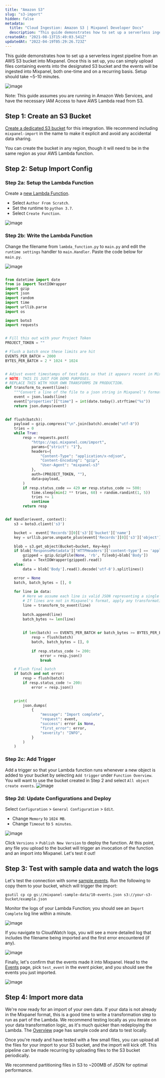 ```yaml
---
title: "Amazon S3"
slug: "s3-import"
hidden: false
metadata: 
  title: "Cloud Ingestion: Amazon S3 | Mixpanel Developer Docs"
  description: "This guide demonstrates how to set up a serverless ingest pipeline from an AWS S3 bucket into Mixpanel. The complete setup should take ~10 minutes."
createdAt: "2021-08-13T15:49:03.541Z"
updatedAt: "2022-04-19T05:29:26.723Z"
---
```

This guide demonstrates how to set up a serverless ingest pipeline from an AWS S3 bucket into Mixpanel. Once this is set up, you can simply upload files containing events into the designated S3 bucket and the events will be ingested into Mixpanel, both one-time and on a recurring basis. Setup should take ~5-10 minutes.

![image](/tracking-integrations-s3-import-image-1.jpg)

Note: This guide assumes you are running in Amazon Web Services, and have the necessary IAM Access to have AWS Lambda read from S3.

## Step 1: Create an S3 Bucket
[Create a dedicated S3 bucket](https://docs.aws.amazon.com/AmazonS3/latest/userguide/create-bucket-overview.html) for this integration. We recommend including `mixpanel-import` in the name to make it explicit and avoid any accidental data sharing.

You can create the bucket in any region, though it will need to be in the same region as your AWS Lambda function.

## Step 2: Setup Import Config
### Step 2a: Setup the Lambda Function
Create a [new Lambda Function](https://docs.aws.amazon.com/lambda/latest/dg/getting-started-create-function.html). 
* Select `Author From Scratch`.
* Set the runtime to `python 3.7`.
* Select  `Create Function`.

![image](/230694620-2645c553-c898-4c98-a19c-f31eb0a23799.png)

### Step 2b: Write the Lambda Function

Change the filename from `lambda_function.py` to `main.py` and edit the `runtime settings` handler to `main.Handler`. Paste the code below for `main.py`.

![image](/230694643-3d89c178-2b9d-4837-b41b-568a43757ca5.png)

```python main.py

from datetime import date
from io import TextIOWrapper
import gzip
import json
import random
import time
import urllib.parse
import os

import boto3
import requests


# Fill this out with your Project Token
PROJECT_TOKEN = ""

# Flush a batch once these limits are hit
EVENTS_PER_BATCH = 2000
BYTES_PER_BATCH = 2 * 1024 * 1024


# Adjust event timestamps of test data so that it appears recent in Mixpanel.
# NOTE: THIS IS JUST FOR DEMO PURPOSES.
# REPLACE THIS WITH YOUR OWN TRANSFORMS IN PRODUCTION.
def transform_to_event(line):
    """Convert a line of the file to a json string in Mixpanel's format."""
    event = json.loads(line)
    event["properties"]["time"] = int(date.today().strftime("%s"))
    return json.dumps(event)
  

def flush(batch):
    payload = gzip.compress("\n".join(batch).encode("utf-8"))
    tries = 0
    while True:
        resp = requests.post(
            "https://api.mixpanel.com/import",
            params={"strict": "1"},
            headers={
                "Content-Type": "application/x-ndjson",
                "Content-Encoding": "gzip",
                "User-Agent": "mixpanel-s3"
            },
            auth=(PROJECT_TOKEN, ""),
            data=payload,
        )
        if resp.status_code == 429 or resp.status_code >= 500:
            time.sleep(min(2 ** tries, 60) + random.randint(1, 5))
            tries += 1
            continue
        return resp


def Handler(event, context):
    s3 = boto3.client('s3')

    bucket =  event['Records'][0]['s3']['bucket']['name']
    key = urllib.parse.unquote_plus(event['Records'][0]['s3']['object']['key'], encoding='utf-8')

    blob = s3.get_object(Bucket=bucket, Key=key)
    if blob['ResponseMetadata']['HTTPHeaders']['content-type'] == 'application/x-gzip':
        gzipped = gzip.GzipFile(None, 'rb', fileobj=blob['Body'])
        data = TextIOWrapper(gzipped).read()
    else:
        data = blob['Body'].read().decode('utf-8').splitlines()

    error = None
    batch, batch_bytes = [], 0
    
    for line in data:
        # Here we assume each line is valid JSON representing a single Mixpanel event
        # If lines are not in Mixpanel's format, apply any transformations here.
        line = transform_to_event(line)
  
        batch.append(line)
        batch_bytes += len(line)
    
    
        if len(batch) == EVENTS_PER_BATCH or batch_bytes >= BYTES_PER_BATCH:
            resp = flush(batch)
            batch, batch_bytes = [], 0
    
            if resp.status_code != 200:
                error = resp.json()
                break

    # Flush final batch
    if batch and not error:
        resp = flush(batch)
        if resp.status_code != 200:
            error = resp.json()
    

    print(
        json.dumps(
            {
                "message": "Import complete",
                "request": event,
                "success": error is None,
                "first_error": error,
                "severity": "INFO",
            }
        )
    )
```

### Step 2c: Add Trigger

Add a trigger so that your Lambda function runs whenever a new object is added to your bucket by selecting `Add trigger` under `Function Overview`. You will want to use the bucket created in Step 2 and select `All object create events`.
![image](/230694688-27b0f49c-3377-4664-9683-2e692b401709.png)


### Step 2d: Update Configurations and Deploy
Select `Configuration` > `General Configuration` > `Edit`.
* Change `Memory` to `1024 MB`.
* Change `Timeout` to `5 minutes`.

![image](/230694709-61ec52ca-36e9-471a-9065-64411cfa1f10.png)


Click `Versions` > `Publish New Version` to deploy the function. At this point, any file you upload to the bucket will trigger an invocation of the function and an import into Mixpanel. Let's test it out!

## Step 3: Test with sample data and watch the logs

Let's test the connection with some [sample events](https://storage.googleapis.com/mixpanel-sample-data/10-events.json). Run the following to copy them to your bucket, which will trigger the import:

`gsutil cp cp gs://mixpanel-sample-data/10-events.json s3://your-s3-bucket/example.json`

Monitor the logs of your Lambda Function; you should see an `Import Complete` log line within a minute. 

![image](/230694725-590b29e8-c774-4b7d-9a01-856f30e033e3.png)


If you navigate to CloudWatch logs, you will see a more detailed log that includes the filename being imported and the first error encountered (if any).

![image](/230694735-0d0c0546-db69-42b4-8fc8-f8c8fd190282.png)


Finally, let's confirm that the events made it into Mixpanel. Head to the [Events](https://mixpanel.com/report/live) page, pick `test_event` in the event picker, and you should see the events you just imported.

![image](/230694739-590aa9f1-80e9-4c5b-b599-bea0d72ff6a3.png)


## Step 4: Import more data

We're now ready for an import of your own data. If your data is not already in the Mixpanel format, this is a good time to write a transformation step to run as part of the Lambda. We recommend testing locally as you iterate on your data transformation logic, as it's much quicker than redeploying the Lambda. The [Overview](/docs/tracking/http-api) page has sample code and data to test locally.

Once you're ready and have tested with a few small files, you can upload all the files for your import to your S3 bucket, and the import will kick off. This pipeline can be made recurring by uploading files to the S3 bucket periodically.

We recommend partitioning files in S3 to ~200MB of JSON for optimal performance.

